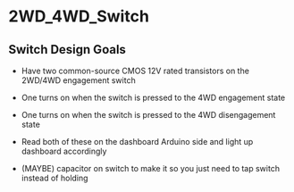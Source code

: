 # 2WD_4WD_Switch

## Switch Design Goals

* Have two common-source CMOS 12V rated transistors on the 2WD/4WD engagement switch
* One turns on when the switch is pressed to the 4WD engagement state
* One turns on when the switch is pressed to the 4WD disengagement state
* Read both of these on the dashboard Arduino side and light up dashboard accordingly
  
* (MAYBE) capacitor on switch to make it so you just need to tap switch instead of holding
